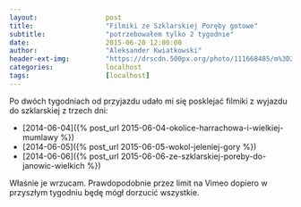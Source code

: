 ```yaml
---
layout:                 post
title:                  "Filmiki ze Szklarskiej Poręby gotowe"
subtitle:               "potrzebowałem tylko 2 tygodnie"
date:                   2015-06-20 12:00:00
author:                 "Aleksander Kwiatkowski"
header-ext-img:         "https://drscdn.500px.org/photo/111668485/m%3D2048/d57dbab305b521dde1e7de22da8e1c0d"
categories:             localhost
tags:                   [localhost]
---
```


Po dwóch tygodniach od przyjazdu udało mi się posklejać filmiki z wyjazdu do szklarskiej z trzech dni:

* [2014-06-04]({% post_url 2015-06-04-okolice-harrachowa-i-wielkiej-mumlawy %})
* [2014-06-05]({% post_url 2015-06-05-wokol-jeleniej-gory %})
* [2014-06-06]({% post_url 2015-06-06-ze-szklarskiej-poreby-do-janowic-wielkich %})

Właśnie je wrzucam. Prawdopodobnie przez limit na Vimeo dopiero w przyszłym tygodniu będę mógł dorzucić
wszystkie.